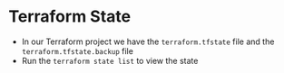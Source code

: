# Terraform State

- In our Terraform project we have the ```terraform.tfstate``` file and the ```terraform.tfstate.backup``` file
- Run the ```terraform state list``` to view the state
